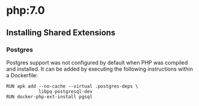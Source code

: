 php:7.0
=======

## Installing Shared Extensions

### Postgres

Postgres support was not configured by default when PHP was compiled and
installed. It can be added by executing the following instructions within
a Dockerfile:

```
RUN apk add --no-cache --virtual .postgres-deps \
            libpq postgresql-dev
RUN docker-php-ext-install pgsql
```
